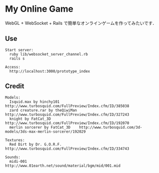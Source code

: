 My Online Game
================================
WebGL + WebSocket + Rails で簡単なオンラインゲームを作ってみたいです．

Use
----

    Start server:
      ruby lib/websocket_server_channel.rb
      rails s

    Access:
      http://localhost:3000/prototype_index

Credit
-----

    Models:
      Isquid.max by hinchy101         http://www.turbosquid.com/FullPreview/Index.cfm/ID/385038
      zard creature.rar by theQiwiMan http://www.turbosquid.com/FullPreview/Index.cfm/ID/327243
      knight by FatCat_3D             http://www.turbosquid.com/FullPreview/Index.cfm/ID/192070
      merlin sorcerer by FatCat_3D    http://www.turbosquid.com/3d-models/3ds-max-merlin-sorcerer/192029

    Textures:
      Red Dirt by Dr. G.O.R.F.        http://www.turbosquid.com/FullPreview/Index.cfm/ID/334743

    Sounds:
      midi-001                        http://www.01earth.net/sound/material/bgm/mid/001.mid


